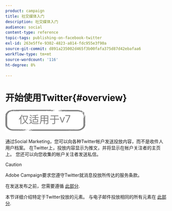 ```yaml
---
product: campaign
title: 社交媒体入门
description: 社交媒体入门
audience: social
content-type: reference
topic-tags: publishing-on-facebook-twitter
exl-id: 263e5ffe-9302-4823-a814-fdc955e3f90a
source-git-commit: d891a235002d465f3b00fafa375d87d42ebafaa6
workflow-type: tm+mt
source-wordcount: '116'
ht-degree: 8%

---
```


# 开始使用Twitter{#overview}

![](../../assets/v7-only.svg)

通过Social Marketing，您可以向各种Twitter帐户发送投放内容，而不是收件人用户档案。 在Twitter上，投放内容显示为推文，并将显示在帐户关注者的主页上。 您还可以向您收集的帐户关注者发送私信。

>[!CAUTION]
>
>Adobe Campaign要求您遵守Twitter就消息投放所传达的服务条款。
>
>在发送发布之前，您需要遵循 [此部分](../../social/using/starting-workflows.md).

本节详细介绍特定于Twitter投放的元素。 与电子邮件投放相同的所有元素在 [此部分](../../delivery/using/about-email-channel.md).
